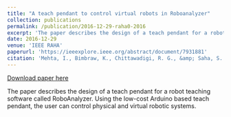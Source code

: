 ```yaml
---
title: "A teach pendant to control virtual robots in Roboanalyzer"
collection: publications
permalink: /publication/2016-12-29-raha0-2016
excerpt: 'The paper describes the design of a teach pendant for a robot teaching software called RoboAnalyzer. Using the low-cost Arduino based teach pendant, the user can control physical and virtual robotic systems.'
date: 2016-12-29
venue: 'IEEE RAHA'
paperurl: 'https://ieeexplore.ieee.org/abstract/document/7931881'
citation: 'Mehta, I., Bimbraw, K., Chittawadigi, R. G., &amp; Saha, S. K. (2016). &quot;A teach pendant to control virtual robots in Roboanalyzer&quot;, <i> 2016 International Conference on Robotics and Automation for Humanitarian Applications (RAHA) </i> (pp. 1-6). IEEE.'
---
```


<a href='https://ieeexplore.ieee.org/abstract/document/7931881'>Download paper here</a>

The paper describes the design of a teach pendant for a robot teaching software called RoboAnalyzer. Using the low-cost Arduino based teach pendant, the user can control physical and virtual robotic systems.